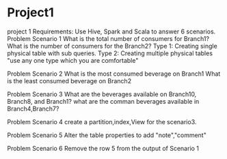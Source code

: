 # Project1
project 1
Requirements: Use Hive, Spark and Scala to answer 6 scenarios.
Problem Scenario 1 
What is the total number of consumers for Branch1?
What is the number of consumers for the Branch2?
Type 1: Creating single physical table with sub queries.
Type 2: Creating multiple physical tables
"use any one type which you are comfortable"

Problem Scenario 2 
What is the most consumed beverage on Branch1
What is the least consumed beverage on Branch2

Problem Scenario 3
What are the beverages available on Branch10, Branch8, and Branch1?
what are the comman beverages available in Branch4,Branch7?

Problem Scenario 4
create a partition,index,View for the scenario3.

Problem Scenario 5
Alter the table properties to add "note","comment"

Problem Scenario 6
Remove the row 5 from the output of Scenario 1 
